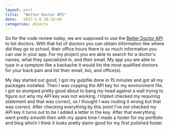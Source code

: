 ```yaml
---
layout: post
title:  "Better Doctor API"
date:   2017-1-6 20:18:04
categories: objects
---
```


So for the code review today, we are supposed to use the [Better Doctor API](https://developer.betterdoctor.com/) to list doctors. With that list of doctors you can obtain information like where did they go to school, their office hours there is so much information you can use in your app. For my project you are able to search for a doctor's names, what they specialized in, and their email. My app you are able to type in a symptom like a backache it would list the most qualified doctors for your back pain and list their email, bio, and office(s).

My day started out good, I got my gulpfile done in 15 minutes and got all my packages installed. Then I was copping the API key for my environment file. I got so stumped pretty good about to bang my head against a wall trying to figure out why my API key was not working. I tripled checked my requiring statement and that was correct, so I thought I was routing it wrong but that was correct. After checking everything by this point I've not checked my API key it turns out to be I added a letter in the key. After that everything went pretty smooth then with my spare time I made a footer for my portfolio and blog which I think it looks pretty damn good for my first polished footer.
